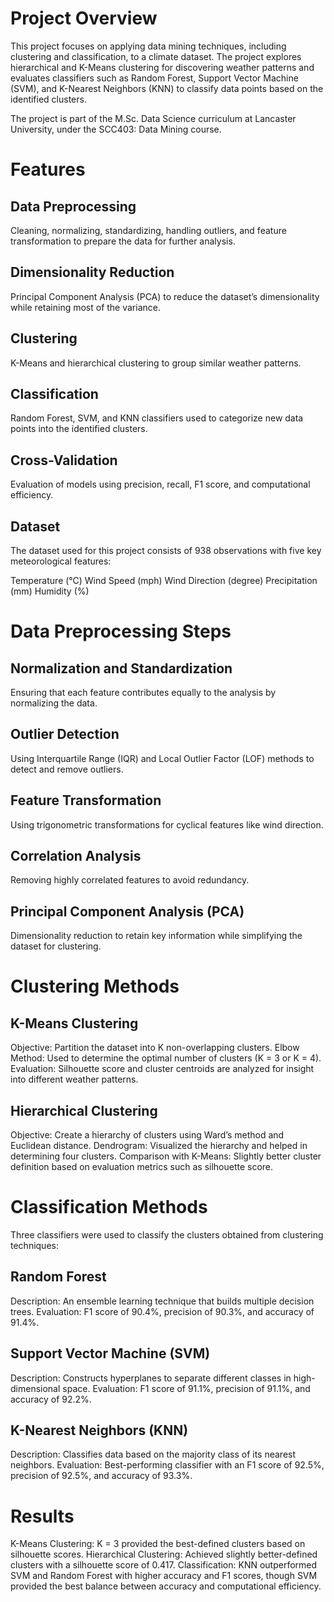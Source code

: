 # Project Overview
This project focuses on applying data mining techniques, including clustering and classification, to a climate dataset. The project explores hierarchical and K-Means clustering for discovering weather patterns and evaluates classifiers such as Random Forest, Support Vector Machine (SVM), and K-Nearest Neighbors (KNN) to classify data points based on the identified clusters.

The project is part of the M.Sc. Data Science curriculum at Lancaster University, under the SCC403: Data Mining course.

# Features
## Data Preprocessing
Cleaning, normalizing, standardizing, handling outliers, and feature transformation to prepare the data for further analysis.
## Dimensionality Reduction
Principal Component Analysis (PCA) to reduce the dataset’s dimensionality while retaining most of the variance.
## Clustering
K-Means and hierarchical clustering to group similar weather patterns.
## Classification
Random Forest, SVM, and KNN classifiers used to categorize new data points into the identified clusters.
## Cross-Validation
Evaluation of models using precision, recall, F1 score, and computational efficiency.
## Dataset
The dataset used for this project consists of 938 observations with five key meteorological features:

Temperature (°C)
Wind Speed (mph)
Wind Direction (degree)
Precipitation (mm)
Humidity (%)
# Data Preprocessing Steps
## Normalization and Standardization
Ensuring that each feature contributes equally to the analysis by normalizing the data.
## Outlier Detection
Using Interquartile Range (IQR) and Local Outlier Factor (LOF) methods to detect and remove outliers.
## Feature Transformation
Using trigonometric transformations for cyclical features like wind direction.
## Correlation Analysis
Removing highly correlated features to avoid redundancy.
## Principal Component Analysis (PCA)
Dimensionality reduction to retain key information while simplifying the dataset for clustering.
# Clustering Methods
## K-Means Clustering
Objective: Partition the dataset into K non-overlapping clusters.
Elbow Method: Used to determine the optimal number of clusters (K = 3 or K = 4).
Evaluation: Silhouette score and cluster centroids are analyzed for insight into different weather patterns.
## Hierarchical Clustering
Objective: Create a hierarchy of clusters using Ward’s method and Euclidean distance.
Dendrogram: Visualized the hierarchy and helped in determining four clusters.
Comparison with K-Means: Slightly better cluster definition based on evaluation metrics such as silhouette score.
# Classification Methods
Three classifiers were used to classify the clusters obtained from clustering techniques:

## Random Forest
Description: An ensemble learning technique that builds multiple decision trees.
Evaluation: F1 score of 90.4%, precision of 90.3%, and accuracy of 91.4%.
## Support Vector Machine (SVM)
Description: Constructs hyperplanes to separate different classes in high-dimensional space.
Evaluation: F1 score of 91.1%, precision of 91.1%, and accuracy of 92.2%.
## K-Nearest Neighbors (KNN)
Description: Classifies data based on the majority class of its nearest neighbors.
Evaluation: Best-performing classifier with an F1 score of 92.5%, precision of 92.5%, and accuracy of 93.3%.
# Results
K-Means Clustering: K = 3 provided the best-defined clusters based on silhouette scores.
Hierarchical Clustering: Achieved slightly better-defined clusters with a silhouette score of 0.417.
Classification: KNN outperformed SVM and Random Forest with higher accuracy and F1 scores, though SVM provided the best balance between accuracy and computational efficiency.
